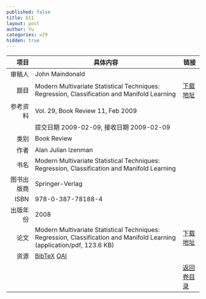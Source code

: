 ```yaml
---
published: false
title: b11
layout: post
author: Yu
categories: v29
hidden: true
---
```


| 项目 | 具体内容 | 链接 |
|---:|---|---|
| 审稿人 | John Maindonald| |
| 题目 |Modern Multivariate Statistical Techniques: Regression, Classification and Manifold Learning | [下载地址](http://www.jstatsoft.org/v29/b11/paper) |
| 参考资料 |Vol. 29, Book Review 11, Feb 2009 | |
| | 提交日期 2009-02-09, 接收日期 2009-02-09| | 
| 类别 | Book Review| |
| 作者 | Alan Julian Izenman| |
| 书名| Modern Multivariate Statistical Techniques: Regression, Classification and Manifold Learning| |
| 图书出版商 | Springer-Verlag| |
| ISBN | 978-0-387-78188-4| |
| 出版年份 | 2008| |
| 论文 | Modern Multivariate Statistical Techniques: Regression, Classification and Manifold Learning  (application/pdf, 123.6 KB)| [下载地址](http://www.jstatsoft.org/v29/b11/paper) |
| 资源 | [BibTeX](http://www.jstatsoft.org/v29/b11/bibtex) [OAI](http://www.jstatsoft.org/oai?verb=GetRecord&identifier=oai.jstatsoft/v29/b11&prefix=oai_dc)| |
| |  | [返回卷目录]({{site.baseurl}}/volume/v29.html) |